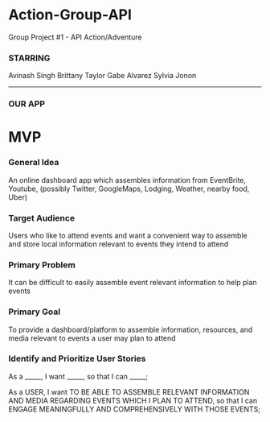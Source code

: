 # Action-Group-API
Group Project #1 - API Action/Adventure

### STARRING
Avinash Singh
Brittany Taylor
Gabe Alvarez
Sylvia Jonon

-------------------

### OUR APP

# MVP

### General Idea
An online dashboard app which assembles information from EventBrite, Youtube, (possibly Twitter, GoogleMaps, Lodging, Weather, nearby food, Uber)

### Target Audience
Users who like to attend events and want a convenient way to assemble and store local information relevant to events they intend to attend

### Primary Problem
It can be difficult to easily assemble event relevant information to help plan events

### Primary Goal
To provide a dashboard/platform to assemble information, resources, and media relevant to events a user may plan to attend

### Identify and Prioritize User Stories
As a _____, I want _____, so that I can _____;

As a USER, I want TO BE ABLE TO ASSEMBLE RELEVANT INFORMATION AND MEDIA REGARDING EVENTS WHICH I PLAN TO ATTEND, so that I can ENGAGE MEANINGFULLY AND COMPREHENSIVELY WITH THOSE EVENTS;
